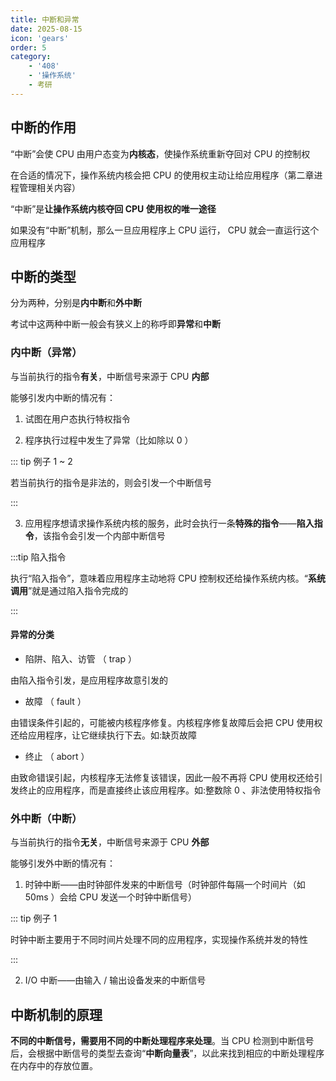 ```yaml
---
title: 中断和异常
date: 2025-08-15
icon: 'gears'
order: 5
category: 
    - '408'
    - '操作系统'
    - 考研  
---
```


## 中断的作用

“中断”会使 CPU 由用户态变为**内核态**，使操作系统重新夺回对 CPU 的控制权

在合适的情况下，操作系统内核会把 CPU 的使用权主动让给应用程序（第二章进程管理相关内容）

“中断”是**让操作系统内核夺回 CPU 使用权的唯一途径**

如果没有“中断”机制，那么一旦应用程序上 CPU 运行， CPU 就会一直运行这个应用程序

## 中断的类型

分为两种，分别是**内中断**和**外中断**

考试中这两种中断一般会有狭义上的称呼即**异常**和**中断**

### 内中断（异常）

与当前执行的指令**有关**，中断信号来源于 CPU **内部**

能够引发内中断的情况有：

1. 试图在用户态执行特权指令

2. 程序执行过程中发生了异常（比如除以 0 ）

::: tip 例子 1 ~ 2

若当前执行的指令是非法的，则会引发一个中断信号

:::

3. 应用程序想请求操作系统内核的服务，此时会执行一条**特殊的指令**——**陷入指令**，该指令会引发一个内部中断信号

:::tip 陷入指令

执行“陷入指令”，意味着应用程序主动地将 CPU 控制权还给操作系统内核。“**系统调用**”就是通过陷入指令完成的

:::

#### 异常的分类

- 陷阱、陷入、访管 （ trap ）

由陷入指令引发，是应用程序故意引发的

- 故障 （ fault ）

由错误条件引起的，可能被内核程序修复。内核程序修复故障后会把 CPU 使用权还给应用程序，让它继续执行下去。如:缺页故障

- 终止 （ abort ）

由致命错误引起，内核程序无法修复该错误，因此一般不再将 CPU 使用权还给引发终止的应用程序，而是直接终止该应用程序。如:整数除 0 、非法使用特权指令

### 外中断（中断）

与当前执行的指令**无关**，中断信号来源于 CPU **外部**

能够引发外中断的情况有：

1. 时钟中断——由时钟部件发来的中断信号（时钟部件每隔一个时间片（如 50ms ）会给 CPU 发送一个时钟中断信号）

::: tip 例子 1 

时钟中断主要用于不同时间片处理不同的应用程序，实现操作系统并发的特性

:::

2. I/O 中断——由输入 / 输出设备发来的中断信号

## 中断机制的原理

**不同的中断信号，需要用不同的中断处理程序来处理**。当 CPU 检测到中断信号后，会根据中断信号的类型去查询“**中断向量表**”，以此来找到相应的中断处理程序在内存中的存放位置。
